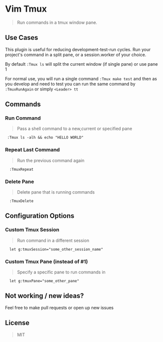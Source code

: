 # Vim Tmux

> Run commands in a tmux window pane.

## Use Cases

This plugin is useful for reducing development-test-run cycles. Run your project's command in a split pane, or a session.worker of your choice.

By default `:Tmux ls` will split the current window (if single pane) or use pane 1

For normal use, you will run a single command `:Tmux make test` and then as you develop and need to test you can run the same command by `:TmuxRunAgain` or simply `<Leader> tt`

## Commands

### Run Command
> Pass a shell command to a new,current or specified pane
 ```
  :Tmux ls -alh && echo "HELLO WORLD" 
 ```

### Repeat Last Command
> Run the previous command again
  ```
    :TmuxRepeat
  ```

### Delete Pane
> Delete pane that is running commands
  ```
    :TmuxDelete
  ```

## Configuration Options

### Custom Tmux Session
> Run command in a different session

  ``` 
    let g:tmuxSession="some_other_session_name"
  ```

### Custom Tmux Pane (instead of #1)
> Specify a specific pane to run commands in

  ```
    let g:tmuxPane="some_other_pane"
  ```

## Not working / new ideas?
Feel free to make pull requests or open up new issues

## License
> MIT
